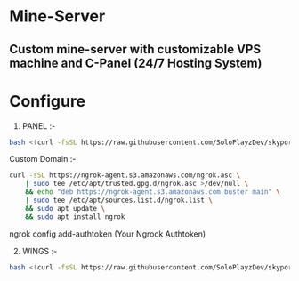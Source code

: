 # Mine-Server
Custom mine-server with customizable VPS machine and C-Panel (24/7 Hosting System)
---

# Configure 

1. PANEL :-
```bash
bash <(curl -fsSL https://raw.githubusercontent.com/SoloPlayzDev/skyport-installer/refs/heads/main/install.sh)
```

Custom Domain :-
```bash
curl -sSL https://ngrok-agent.s3.amazonaws.com/ngrok.asc \
	| sudo tee /etc/apt/trusted.gpg.d/ngrok.asc >/dev/null \
	&& echo "deb https://ngrok-agent.s3.amazonaws.com buster main" \
	| sudo tee /etc/apt/sources.list.d/ngrok.list \
	&& sudo apt update \
	&& sudo apt install ngrok
```

ngrok config add-authtoken (Your Ngrock Authtoken)


2. WINGS :-
```bash
bash <(curl -fsSL https://raw.githubusercontent.com/SoloPlayzDev/skyport-installer/refs/heads/main/wings.sh)
```
